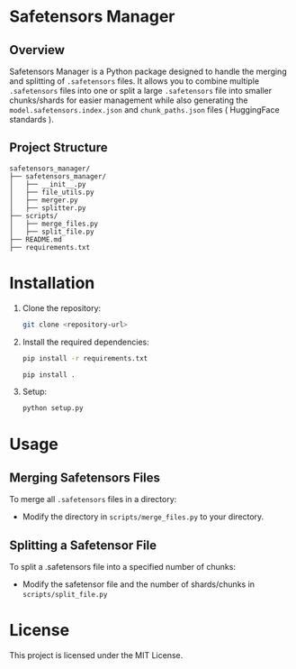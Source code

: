 

# Safetensors Manager

## Overview

Safetensors Manager is a Python package designed to handle the merging and splitting of `.safetensors` files. It allows you to combine multiple `.safetensors` files into one or split a large `.safetensors` file into smaller chunks/shards for easier management while also generating the `model.safetensors.index.json` and `chunk_paths.json` files ( HuggingFace standards ).


## Project Structure

```plaintext
safetensors_manager/
├── safetensors_manager/
│   ├── __init__.py
│   ├── file_utils.py
│   ├── merger.py
│   ├── splitter.py
├── scripts/
│   ├── merge_files.py
│   ├── split_file.py
├── README.md
├── requirements.txt
```


# Installation

1. Clone the repository:

    ```bash
    git clone <repository-url>
    ```

2. Install the required dependencies:

    ```bash
    pip install -r requirements.txt

    pip install .
    ```

3. Setup:

    ```bash
    python setup.py
    ```

# Usage

## Merging Safetensors Files

To merge all `.safetensors` files in a directory:
- Modify the directory in `scripts/merge_files.py` to your directory.

## Splitting a Safetensor File

To split a .safetensors file into a specified number of chunks:
- Modify the safetensor file and the number of shards/chunks in `scripts/split_file.py`

# License

This project is licensed under the MIT License.
